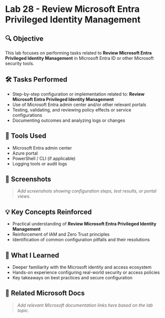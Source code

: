 # Lab 28 - Review Microsoft Entra Privileged Identity Management

## 🔍 Objective
This lab focuses on performing tasks related to **Review Microsoft Entra Privileged Identity Management** in Microsoft Entra ID or other Microsoft security tools.

## 🛠️ Tasks Performed
- Step-by-step configuration or implementation related to: **Review Microsoft Entra Privileged Identity Management**
- Use of Microsoft Entra admin center and/or other relevant portals
- Testing, validating, and reviewing policy effects or service configurations
- Documenting outcomes and analyzing logs or changes

## 🧪 Tools Used
- Microsoft Entra admin center
- Azure portal
- PowerShell / CLI (if applicable)
- Logging tools or audit logs

## 📸 Screenshots
> _Add screenshots showing configuration steps, test results, or portal views._

## 💡 Key Concepts Reinforced
- Practical understanding of **Review Microsoft Entra Privileged Identity Management**
- Reinforcement of IAM and Zero Trust principles
- Identification of common configuration pitfalls and their resolutions

## 🧠 What I Learned
- Deeper familiarity with the Microsoft identity and access ecosystem
- Hands-on experience configuring real-world security or access policies
- Key takeaways on best practices and secure configuration

## 🔗 Related Microsoft Docs
> _Add relevant Microsoft documentation links here based on the lab topic._

